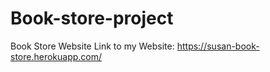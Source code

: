 # Book-store-project
Book Store Website
Link to my Website: https://susan-book-store.herokuapp.com/
